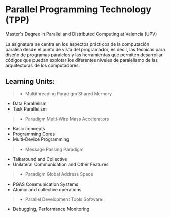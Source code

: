 Parallel Programming Technology (TPP)
===================
Master's Degree in Parallel and Distributed Computing at Valencia (UPV)

La asignatura se centra en los aspectos prácticos de la computación paralela desde el punto de vista del programador, es decir, las técnicas para diseño de programas paralelos y las herramientas que permiten desarrollar códigos que puedan explotar los diferentes niveles de paralelismo de las arquitecturas de los computadores. 

Learning Units:
-------------
> - Multithreading Paradigm Shared Memory
 - Data Parallelism
 - Task Parallelism
> - Paradigm Multi-Wire Mass Accelerators
 - Basic concepts
 - Programming Cores
 - Multi-Device Programming
> - Message Passing Paradigm
 - Talkaround and Collective
 - Unilateral Communication and Other Features
> - Paradigm Global Address Space
 - PGAS Communication Systems
 - Atomic and collective operations
> - Parallel Development Tools Software
 - Debugging, Performance Monitoring
